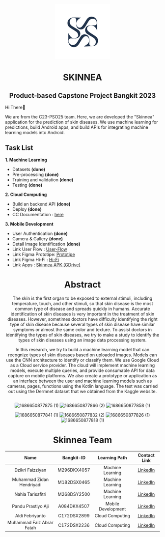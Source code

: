 <!-- <h1 align="center">Capstone Project Bangkit 2023</h1> -->

<p align="center">
  <img src="image/0-logo.png" alt="skinnea logo" height="180" />
</p>

<h1 align="center">SKINNEA</h1>

<h2 align="center">Product-based Capstone Project Bangkit 2023</h2>
<p align="left">Hi There👋</p>
<p align="left">We are from the C23-PSO25 team. Here, we are developed the "Skinnea" application for the prediction of skin diseases. We use machine learning for predictions, build Android apps, and build APIs for integrating machine learning models into Android.</p>

<p align="left">
</p>


## **Task List**
**1. Machine Learning**
  * Datasets **(done)** 
  * Pre-processing **(done)**
  * Training and validation **(done)**
  * Testing **(done)**

**2. Cloud Computing**
  * Build an backend API **(done)**
  * Deploy **(done)**
  * CC Documentation : [here](https://github.com/Skinnea/project/tree/main/CC)

**3. Mobile Development**
  * User Authentication **(done)**
  * Camera & Gallery **(done)**
  * Detail Image Identification **(done)**
  * Link User Flow : [User-Flow](https://drive.google.com/file/d/1e-1X6xpk_WewYMBU4COHeg_Sn2kl3_4s/view?usp=sharing)
  * Link Figma Prototipe: [Prototipe](https://www.figma.com/proto/EnUkq1tXmxfazQ7Uikmft5/Project-Capstone?type=design&node-id=35-117&scaling=scale-down&page-id=0%3A1&starting-point-node-id=35%3A117)
  * Link Figma Hi-Fi : [Hi-Fi](https://www.figma.com/file/EnUkq1tXmxfazQ7Uikmft5/Project-Capstone?type=design&node-id=0%3A1&t=jEphhzbAV2ql0IG2-1)
  * Link Apps : [Skinnea APK (GDrive)](https://drive.google.com/file/d/1CWNUyfLWHj1oNkrgvjzD5fcBpycawuOS/view?usp=share_link)
  
 <h1 align="center">Abstract</h1>

<div align="center">
The skin is the first organ to be exposed to external stimuli, including temperature, touch, and other stimuli, so that skin disease is the most common type of disease and spreads quickly in humans. Accurate identification of skin diseases is very important in the treatment of skin diseases. However, sometimes doctors have difficulty identifying the right type of skin disease because several types of skin disease have similar symptoms or almost the same color and texture. To assist doctors in identifying the types of skin diseases, we try to make a study to identify the types of skin diseases using an image data processing system.

In this research, we try to build a machine learning model that can recognize types of skin diseases based on uploaded images. Models can use the CNN architecture to identify or classify them. We use Google Cloud as a Cloud service provider. The cloud will implement machine learning models, execute multiple queries, and provide consumable API  for data capture on mobile platforms. We also create a prototype or application as an interface between the user and machine learning models such as cameras, pages, functions using the Kotlin language. The test was carried out using the Dermnet dataset that we obtained from the Kaggle website.

## 
![1686650877875 (1)](https://github.com/Skinnea/project/assets/46983155/a24ef330-8cb9-4604-b19c-361654843241)
![1686650877866 (2)](https://github.com/Skinnea/project/assets/46983155/e26a4528-d85c-4616-9c59-a5e4deb6decc)
![1686650877858 (1)](https://github.com/Skinnea/project/assets/46983155/7f3d5ce6-e2e0-4b12-8a8a-fd37c50e4c95)

![1686650877841 (1)](https://github.com/Skinnea/project/assets/46983155/3d2df024-ed7c-42ed-aee9-ad40345e56dc)
![1686650877832 (2)](https://github.com/Skinnea/project/assets/46983155/43f894b8-5f84-4510-aeae-416b67211030)
![1686650877826 (1)](https://github.com/Skinnea/project/assets/46983155/f04927fc-c4eb-45c9-81cb-1c0916b33c10)
![1686650877818 (1)](https://github.com/Skinnea/project/assets/46983155/f4064322-928e-4bd0-9a5a-ca7ad1e69a57)

<h1 align="center">Skinnea Team</h1>

|              Name              | Bangkit-ID  |   Learning Path    |                             Contact Link                                  |
| :----------------------------: | :--------:  | :----------------: | :----------------------------------------------------------------------:  |
|        Dzikri Faizziyan        | M296DKX4057 |  Machine Learning  |[LinkedIn](https://www.linkedin.com/in/dzikri-faizziyan-9b4796202)         |
|   Muhammad Zidan Hendriyadi    | M182DSX0465 |  Machine Learning  |[LinkedIn](https://www.linkedin.com/in/muhammad-zidan-hendriyadi-3a248b234)|
|       Nahla Tarisafitri        | M268DSY2500 |  Machine Learning  |[LinkedIn](https://www.linkedin.com/in/nahlatafi)                          |
|       Pandu Prastiyo Aji       | A084DKX4507 | Mobile Development |[LinkedIn](https://www.linkedin.com/in/pandu-prastiyo-aji-3082491b0)       |
|         Aldi Febriyanto        | C172DSX2899 |  Cloud Computing   |                 [LinkedIn](https://www.linkedin.com/in/aldi-febriyanto)   |
|    Muhammad Faiz Abrar Fatah   | C172DSX2236 |  Cloud Computing   |                 [LinkedIn](https://www.linkedin.com/in/muhfaiz)           |
</div>
